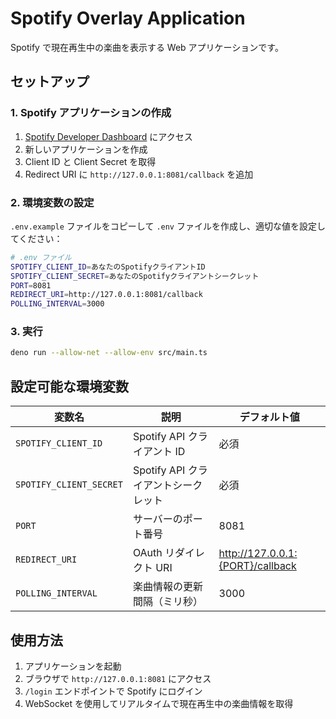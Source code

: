 # Spotify Overlay Application

Spotify で現在再生中の楽曲を表示する Web アプリケーションです。

## セットアップ

### 1. Spotify アプリケーションの作成

1. [Spotify Developer Dashboard](https://developer.spotify.com/dashboard) にアクセス
2. 新しいアプリケーションを作成
3. Client ID と Client Secret を取得
4. Redirect URI に `http://127.0.0.1:8081/callback` を追加

### 2. 環境変数の設定

`.env.example` ファイルをコピーして `.env` ファイルを作成し、適切な値を設定してください：

```bash
# .env ファイル
SPOTIFY_CLIENT_ID=あなたのSpotifyクライアントID
SPOTIFY_CLIENT_SECRET=あなたのSpotifyクライアントシークレット
PORT=8081
REDIRECT_URI=http://127.0.0.1:8081/callback
POLLING_INTERVAL=3000
```

### 3. 実行

```bash
deno run --allow-net --allow-env src/main.ts
```

## 設定可能な環境変数

| 変数名                  | 説明                                 | デフォルト値                     |
| ----------------------- | ------------------------------------ | -------------------------------- |
| `SPOTIFY_CLIENT_ID`     | Spotify API クライアント ID          | 必須                             |
| `SPOTIFY_CLIENT_SECRET` | Spotify API クライアントシークレット | 必須                             |
| `PORT`                  | サーバーのポート番号                 | 8081                             |
| `REDIRECT_URI`          | OAuth リダイレクト URI               | http://127.0.0.1:{PORT}/callback |
| `POLLING_INTERVAL`      | 楽曲情報の更新間隔（ミリ秒）         | 3000                             |

## 使用方法

1. アプリケーションを起動
2. ブラウザで `http://127.0.0.1:8081` にアクセス
3. `/login` エンドポイントで Spotify にログイン
4. WebSocket を使用してリアルタイムで現在再生中の楽曲情報を取得
